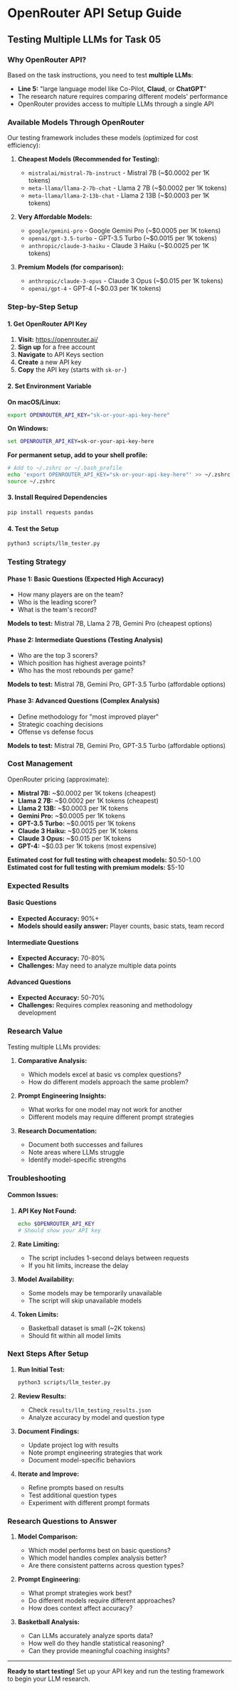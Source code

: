 # OpenRouter API Setup Guide
## Testing Multiple LLMs for Task 05

### Why OpenRouter API?

Based on the task instructions, you need to test **multiple LLMs**:
- **Line 5:** "large language model like Co-Pilot, **Claud**, or **ChatGPT**"
- The research nature requires comparing different models' performance
- OpenRouter provides access to multiple LLMs through a single API

### Available Models Through OpenRouter

Our testing framework includes these models (optimized for cost efficiency):

1. **Cheapest Models (Recommended for Testing):**
   - `mistralai/mistral-7b-instruct` - Mistral 7B (~$0.0002 per 1K tokens)
   - `meta-llama/llama-2-7b-chat` - Llama 2 7B (~$0.0002 per 1K tokens)
   - `meta-llama/llama-2-13b-chat` - Llama 2 13B (~$0.0003 per 1K tokens)

2. **Very Affordable Models:**
   - `google/gemini-pro` - Google Gemini Pro (~$0.0005 per 1K tokens)
   - `openai/gpt-3.5-turbo` - GPT-3.5 Turbo (~$0.0015 per 1K tokens)
   - `anthropic/claude-3-haiku` - Claude 3 Haiku (~$0.0025 per 1K tokens)

3. **Premium Models (for comparison):**
   - `anthropic/claude-3-opus` - Claude 3 Opus (~$0.015 per 1K tokens)
   - `openai/gpt-4` - GPT-4 (~$0.03 per 1K tokens)

### Step-by-Step Setup

#### 1. Get OpenRouter API Key

1. **Visit:** https://openrouter.ai/
2. **Sign up** for a free account
3. **Navigate** to API Keys section
4. **Create** a new API key
5. **Copy** the API key (starts with `sk-or-`)

#### 2. Set Environment Variable

**On macOS/Linux:**
```bash
export OPENROUTER_API_KEY="sk-or-your-api-key-here"
```

**On Windows:**
```cmd
set OPENROUTER_API_KEY=sk-or-your-api-key-here
```

**For permanent setup, add to your shell profile:**
```bash
# Add to ~/.zshrc or ~/.bash_profile
echo 'export OPENROUTER_API_KEY="sk-or-your-api-key-here"' >> ~/.zshrc
source ~/.zshrc
```

#### 3. Install Required Dependencies

```bash
pip install requests pandas
```

#### 4. Test the Setup

```bash
python3 scripts/llm_tester.py
```

### Testing Strategy

#### Phase 1: Basic Questions (Expected High Accuracy)
- How many players are on the team?
- Who is the leading scorer?
- What is the team's record?

**Models to test:** Mistral 7B, Llama 2 7B, Gemini Pro (cheapest options)

#### Phase 2: Intermediate Questions (Testing Analysis)
- Who are the top 3 scorers?
- Which position has highest average points?
- Who has the most rebounds per game?

**Models to test:** Mistral 7B, Gemini Pro, GPT-3.5 Turbo (affordable options)

#### Phase 3: Advanced Questions (Complex Analysis)
- Define methodology for "most improved player"
- Strategic coaching decisions
- Offense vs defense focus

**Models to test:** Mistral 7B, Gemini Pro, GPT-3.5 Turbo (affordable options)

### Cost Management

OpenRouter pricing (approximate):
- **Mistral 7B:** ~$0.0002 per 1K tokens (cheapest)
- **Llama 2 7B:** ~$0.0002 per 1K tokens (cheapest)
- **Llama 2 13B:** ~$0.0003 per 1K tokens
- **Gemini Pro:** ~$0.0005 per 1K tokens
- **GPT-3.5 Turbo:** ~$0.0015 per 1K tokens
- **Claude 3 Haiku:** ~$0.0025 per 1K tokens
- **Claude 3 Opus:** ~$0.015 per 1K tokens
- **GPT-4:** ~$0.03 per 1K tokens (most expensive)

**Estimated cost for full testing with cheapest models:** $0.50-1.00
**Estimated cost for full testing with premium models:** $5-10

### Expected Results

#### Basic Questions
- **Expected Accuracy:** 90%+
- **Models should easily answer:** Player counts, basic stats, team record

#### Intermediate Questions
- **Expected Accuracy:** 70-80%
- **Challenges:** May need to analyze multiple data points

#### Advanced Questions
- **Expected Accuracy:** 50-70%
- **Challenges:** Requires complex reasoning and methodology development

### Research Value

Testing multiple LLMs provides:

1. **Comparative Analysis:**
   - Which models excel at basic vs complex questions?
   - How do different models approach the same problem?

2. **Prompt Engineering Insights:**
   - What works for one model may not work for another
   - Different models may require different prompt strategies

3. **Research Documentation:**
   - Document both successes and failures
   - Note areas where LLMs struggle
   - Identify model-specific strengths

### Troubleshooting

#### Common Issues:

1. **API Key Not Found:**
   ```bash
   echo $OPENROUTER_API_KEY
   # Should show your API key
   ```

2. **Rate Limiting:**
   - The script includes 1-second delays between requests
   - If you hit limits, increase the delay

3. **Model Availability:**
   - Some models may be temporarily unavailable
   - The script will skip unavailable models

4. **Token Limits:**
   - Basketball dataset is small (~2K tokens)
   - Should fit within all model limits

### Next Steps After Setup

1. **Run Initial Test:**
   ```bash
   python3 scripts/llm_tester.py
   ```

2. **Review Results:**
   - Check `results/llm_testing_results.json`
   - Analyze accuracy by model and question type

3. **Document Findings:**
   - Update project log with results
   - Note prompt engineering strategies that work
   - Document model-specific behaviors

4. **Iterate and Improve:**
   - Refine prompts based on results
   - Test additional question types
   - Experiment with different prompt formats

### Research Questions to Answer

1. **Model Comparison:**
   - Which model performs best on basic questions?
   - Which model handles complex analysis better?
   - Are there consistent patterns across question types?

2. **Prompt Engineering:**
   - What prompt strategies work best?
   - Do different models require different approaches?
   - How does context affect accuracy?

3. **Basketball Analysis:**
   - Can LLMs accurately analyze sports data?
   - How well do they handle statistical reasoning?
   - Can they provide meaningful coaching insights?

---

**Ready to start testing!** Set up your API key and run the testing framework to begin your LLM research. 